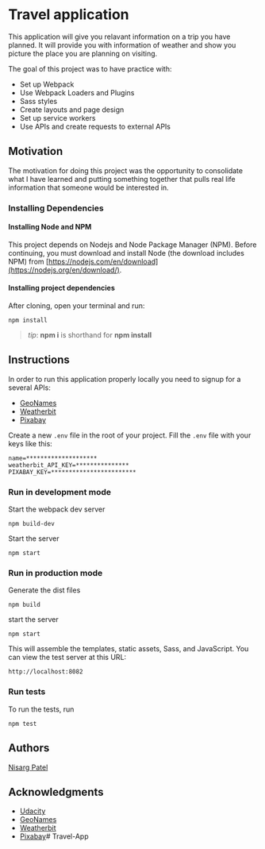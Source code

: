 # Travel application

This application will give you relavant information on a trip you have planned.
It will provide you with information of weather and show you picture the place you are planning on visiting.

The goal of this project was to have practice with:

 * Set up Webpack
 * Use Webpack Loaders and Plugins
 * Sass styles
 * Create layouts and page design
 * Set up service workers
 * Use APIs and create requests to external APIs

## Motivation

The motivation for doing this project was the opportunity to consolidate what I have learned and putting something together that pulls real life information that someone would be interested in.

### Installing Dependencies

#### Installing Node and NPM

This project depends on Nodejs and Node Package Manager (NPM). Before continuing, you must download and install Node (the download includes NPM) from [https://nodejs.com/en/download](https://nodejs.org/en/download/).

#### Installing project dependencies

After cloning, open your terminal and run:

```
npm install
```

>_tip_: **npm i** is shorthand for **npm install**

## Instructions

In order to run this application properly locally you need to signup for a several APIs:
 * [GeoNames](http://www.geonames.org/export/web-services.html)
 * [Weatherbit](https://www.weatherbit.io/account/create)
 * [Pixabay](https://pixabay.com/api/docs/)

Create a new `.env` file in the root of your project. Fill the `.env` file with your keys like this:

```
name=********************
weatherbit_API_KEY=***************
PIXABAY_KEY=************************
```

### Run in development mode

Start the webpack dev server
```
npm build-dev
```

Start the server
```
npm start
```

### Run in production mode

Generate the dist files
```
npm build
```

start the server
```
npm start
```

This will assemble the templates, static assets, Sass, and JavaScript. You can view the test server at this URL:

`http://localhost:8082`

### Run tests

To run the tests, run
```
npm test
```

## Authors

[Nisarg Patel](https://github.com/npatel421)

## Acknowledgments

* [Udacity](https://www.udacity.com/)
* [GeoNames](http://www.geonames.org/export/web-services.html)
* [Weatherbit](https://www.weatherbit.io/account/create)
* [Pixabay](https://pixabay.com/api/docs/)#   T r a v e l - A p p  
 
